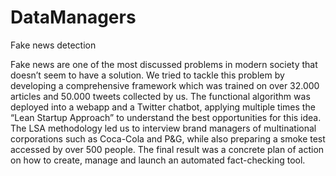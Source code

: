 # DataManagers
Fake news detection


Fake news are one of the most discussed problems in modern society that doesn’t seem to have a solution. We tried to tackle this problem by developing a comprehensive framework which was trained on over 32.000 articles and 50.000 tweets collected by us. The functional algorithm was deployed into a webapp and a Twitter chatbot, applying multiple times the “Lean Startup Approach” to understand the best opportunities for this idea. The LSA methodology led us to interview brand managers of multinational corporations such as Coca-Cola and P&G, while also preparing a smoke test accessed by over 500 people. The final result was a concrete plan of action on how to create, manage and launch an automated fact-checking tool.
